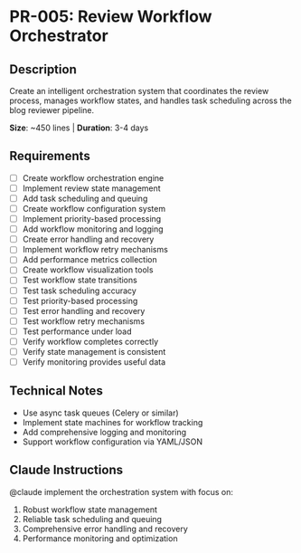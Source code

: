 # PR-005: Review Workflow Orchestrator  

## Description
Create an intelligent orchestration system that coordinates the review process, manages workflow states, and handles task scheduling across the blog reviewer pipeline.

**Size**: ~450 lines | **Duration**: 3-4 days

## Requirements
- [ ] Create workflow orchestration engine
- [ ] Implement review state management  
- [ ] Add task scheduling and queuing
- [ ] Create workflow configuration system
- [ ] Implement priority-based processing
- [ ] Add workflow monitoring and logging
- [ ] Create error handling and recovery
- [ ] Implement workflow retry mechanisms
- [ ] Add performance metrics collection
- [ ] Create workflow visualization tools
- [ ] Test workflow state transitions
- [ ] Test task scheduling accuracy
- [ ] Test priority-based processing
- [ ] Test error handling and recovery
- [ ] Test workflow retry mechanisms
- [ ] Test performance under load
- [ ] Verify workflow completes correctly
- [ ] Verify state management is consistent
- [ ] Verify monitoring provides useful data

## Technical Notes
- Use async task queues (Celery or similar)
- Implement state machines for workflow tracking
- Add comprehensive logging and monitoring
- Support workflow configuration via YAML/JSON

## Claude Instructions
@claude implement the orchestration system with focus on:
1. Robust workflow state management
2. Reliable task scheduling and queuing
3. Comprehensive error handling and recovery
4. Performance monitoring and optimization